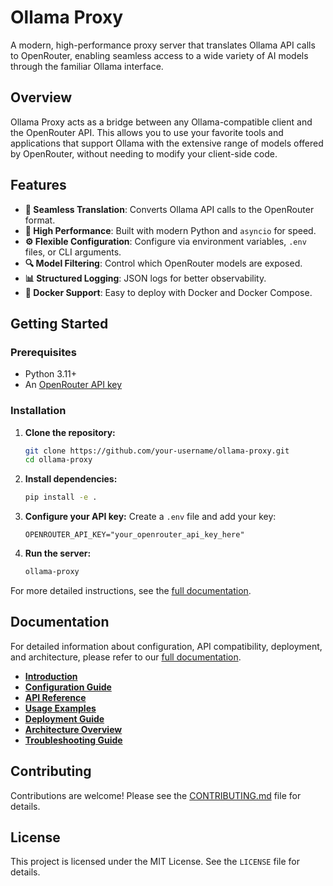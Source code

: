 # Ollama Proxy

A modern, high-performance proxy server that translates Ollama API calls to OpenRouter, enabling seamless access to a wide variety of AI models through the familiar Ollama interface.

## Overview

Ollama Proxy acts as a bridge between any Ollama-compatible client and the OpenRouter API. This allows you to use your favorite tools and applications that support Ollama with the extensive range of models offered by OpenRouter, without needing to modify your client-side code.

## Features

-   **🔄 Seamless Translation**: Converts Ollama API calls to the OpenRouter format.
-   **🚀 High Performance**: Built with modern Python and `asyncio` for speed.
-   **⚙️ Flexible Configuration**: Configure via environment variables, `.env` files, or CLI arguments.
-   **🔍 Model Filtering**: Control which OpenRouter models are exposed.
-   **📊 Structured Logging**: JSON logs for better observability.
-   **🐳 Docker Support**: Easy to deploy with Docker and Docker Compose.

## Getting Started

### Prerequisites

-   Python 3.11+
-   An [OpenRouter API key](https://openrouter.ai/keys)

### Installation

1.  **Clone the repository:**
    ```bash
    git clone https://github.com/your-username/ollama-proxy.git
    cd ollama-proxy
    ```

2.  **Install dependencies:**
    ```bash
    pip install -e .
    ```

3.  **Configure your API key:**
    Create a `.env` file and add your key:
    ```env
    OPENROUTER_API_KEY="your_openrouter_api_key_here"
    ```

4.  **Run the server:**
    ```bash
    ollama-proxy
    ```

For more detailed instructions, see the [full documentation](docs/index.md).

## Documentation

For detailed information about configuration, API compatibility, deployment, and architecture, please refer to our [full documentation](docs/index.md).

-   [**Introduction**](docs/index.md)
-   [**Configuration Guide**](docs/CONFIGURATION.md)
-   [**API Reference**](docs/API_REFERENCE.md)
-   [**Usage Examples**](docs/USAGE_EXAMPLES.md)
-   [**Deployment Guide**](docs/DEPLOYMENT.md)
-   [**Architecture Overview**](docs/ARCHITECTURE.md)
-   [**Troubleshooting Guide**](docs/TROUBLESHOOTING.md)

## Contributing

Contributions are welcome! Please see the [CONTRIBUTING.md](CONTRIBUTING.md) file for details.

## License

This project is licensed under the MIT License. See the `LICENSE` file for details.
